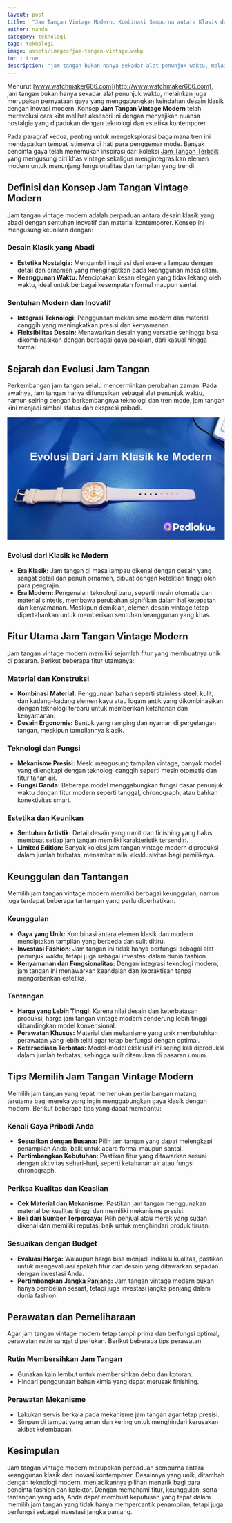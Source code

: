 ```yaml
---
layout: post
title:  "Jam Tangan Vintage Modern: Kombinasi Sempurna antara Klasik dan Kontemporer"
author: nanda
category: teknologi
tags: teknologi
image: assets/images/jam-tangan-vintage.webp
toc : true
description: "jam tangan bukan hanya sekadar alat penunjuk waktu, melainkan juga merupakan pernyataan gaya yang menggabungkan keindahan desain klasik dengan inovasi modern. Konsep Jam Tangan Vintage Modern telah merevolusi cara kita melihat aksesori ini dengan menyajikan nuansa nostalgia yang dipadukan dengan teknologi dan estetika kontemporer."
---
```


Menurut [www.watchmaker666.com](http://www.watchmaker666.com), jam tangan bukan hanya sekadar alat penunjuk waktu, melainkan juga merupakan pernyataan gaya yang menggabungkan keindahan desain klasik dengan inovasi modern. Konsep **Jam Tangan Vintage Modern** telah merevolusi cara kita melihat aksesori ini dengan menyajikan nuansa nostalgia yang dipadukan dengan teknologi dan estetika kontemporer.

Pada paragraf kedua, penting untuk mengeksplorasi bagaimana tren ini mendapatkan tempat istimewa di hati para penggemar mode. Banyak pencinta gaya telah menemukan inspirasi dari koleksi [Jam Tangan Terbaik](http://www.watchmaker666.com/informasi/brand-dan-koleksi-jam-tangan-terbaik-sepanjang-masa/) yang mengusung ciri khas vintage sekaligus mengintegrasikan elemen modern untuk menunjang fungsionalitas dan tampilan yang trendi.

## Definisi dan Konsep Jam Tangan Vintage Modern

Jam tangan vintage modern adalah perpaduan antara desain klasik yang abadi dengan sentuhan inovatif dan material kontemporer. Konsep ini mengusung keunikan dengan:
  
### Desain Klasik yang Abadi
- **Estetika Nostalgia:** Mengambil inspirasi dari era-era lampau dengan detail dan ornamen yang mengingatkan pada keanggunan masa silam.
- **Keanggunan Waktu:** Menciptakan kesan elegan yang tidak lekang oleh waktu, ideal untuk berbagai kesempatan formal maupun santai.

### Sentuhan Modern dan Inovatif
- **Integrasi Teknologi:** Penggunaan mekanisme modern dan material canggih yang meningkatkan presisi dan kenyamanan.
- **Fleksibilitas Desain:** Menawarkan desain yang versatile sehingga bisa dikombinasikan dengan berbagai gaya pakaian, dari kasual hingga formal.

## Sejarah dan Evolusi Jam Tangan

Perkembangan jam tangan selalu mencerminkan perubahan zaman. Pada awalnya, jam tangan hanya difungsikan sebagai alat penunjuk waktu, namun seiring dengan berkembangnya teknologi dan tren mode, jam tangan kini menjadi simbol status dan ekspresi pribadi.

![evolusi jam tangan](/assets/images/evolusi-jam-tangan.webp)

### Evolusi dari Klasik ke Modern
- **Era Klasik:** Jam tangan di masa lampau dikenal dengan desain yang sangat detail dan penuh ornamen, dibuat dengan ketelitian tinggi oleh para pengrajin.
- **Era Modern:** Pengenalan teknologi baru, seperti mesin otomatis dan material sintetis, membawa perubahan signifikan dalam hal ketepatan dan kenyamanan. Meskipun demikian, elemen desain vintage tetap dipertahankan untuk memberikan sentuhan keanggunan yang khas.

## Fitur Utama Jam Tangan Vintage Modern

Jam tangan vintage modern memiliki sejumlah fitur yang membuatnya unik di pasaran. Berikut beberapa fitur utamanya:

### Material dan Konstruksi
- **Kombinasi Material:** Penggunaan bahan seperti stainless steel, kulit, dan kadang-kadang elemen kayu atau logam antik yang dikombinasikan dengan teknologi terbaru untuk memberikan ketahanan dan kenyamanan.
- **Desain Ergonomis:** Bentuk yang ramping dan nyaman di pergelangan tangan, meskipun tampilannya klasik.

### Teknologi dan Fungsi
- **Mekanisme Presisi:** Meski mengusung tampilan vintage, banyak model yang dilengkapi dengan teknologi canggih seperti mesin otomatis dan fitur tahan air.
- **Fungsi Ganda:** Beberapa model menggabungkan fungsi dasar penunjuk waktu dengan fitur modern seperti tanggal, chronograph, atau bahkan konektivitas smart.

### Estetika dan Keunikan
- **Sentuhan Artistik:** Detail desain yang rumit dan finishing yang halus membuat setiap jam tangan memiliki karakteristik tersendiri.
- **Limited Edition:** Banyak koleksi jam tangan vintage modern diproduksi dalam jumlah terbatas, menambah nilai eksklusivitas bagi pemiliknya.

## Keunggulan dan Tantangan

Memilih jam tangan vintage modern memiliki berbagai keunggulan, namun juga terdapat beberapa tantangan yang perlu diperhatikan.

### Keunggulan
- **Gaya yang Unik:** Kombinasi antara elemen klasik dan modern menciptakan tampilan yang berbeda dan sulit ditiru.
- **Investasi Fashion:** Jam tangan ini tidak hanya berfungsi sebagai alat penunjuk waktu, tetapi juga sebagai investasi dalam dunia fashion.
- **Kenyamanan dan Fungsionalitas:** Dengan integrasi teknologi modern, jam tangan ini menawarkan keandalan dan kepraktisan tanpa mengorbankan estetika.

### Tantangan
- **Harga yang Lebih Tinggi:** Karena nilai desain dan keterbatasan produksi, harga jam tangan vintage modern cenderung lebih tinggi dibandingkan model konvensional.
- **Perawatan Khusus:** Material dan mekanisme yang unik membutuhkan perawatan yang lebih teliti agar tetap berfungsi dengan optimal.
- **Ketersediaan Terbatas:** Model-model eksklusif ini sering kali diproduksi dalam jumlah terbatas, sehingga sulit ditemukan di pasaran umum.

## Tips Memilih Jam Tangan Vintage Modern

Memilih jam tangan yang tepat memerlukan pertimbangan matang, terutama bagi mereka yang ingin menggabungkan gaya klasik dengan modern. Berikut beberapa tips yang dapat membantu:

### Kenali Gaya Pribadi Anda
- **Sesuaikan dengan Busana:** Pilih jam tangan yang dapat melengkapi penampilan Anda, baik untuk acara formal maupun santai.
- **Pertimbangkan Kebutuhan:** Pastikan fitur yang ditawarkan sesuai dengan aktivitas sehari-hari, seperti ketahanan air atau fungsi chronograph.

### Periksa Kualitas dan Keaslian
- **Cek Material dan Mekanisme:** Pastikan jam tangan menggunakan material berkualitas tinggi dan memiliki mekanisme presisi.
- **Beli dari Sumber Terpercaya:** Pilih penjual atau merek yang sudah dikenal dan memiliki reputasi baik untuk menghindari produk tiruan.

### Sesuaikan dengan Budget
- **Evaluasi Harga:** Walaupun harga bisa menjadi indikasi kualitas, pastikan untuk mengevaluasi apakah fitur dan desain yang ditawarkan sepadan dengan investasi Anda.
- **Pertimbangkan Jangka Panjang:** Jam tangan vintage modern bukan hanya pembelian sesaat, tetapi juga investasi jangka panjang dalam dunia fashion.

## Perawatan dan Pemeliharaan

Agar jam tangan vintage modern tetap tampil prima dan berfungsi optimal, perawatan rutin sangat diperlukan. Berikut beberapa tips perawatan:

### Rutin Membersihkan Jam Tangan
- Gunakan kain lembut untuk membersihkan debu dan kotoran.
- Hindari penggunaan bahan kimia yang dapat merusak finishing.

### Perawatan Mekanisme
- Lakukan servis berkala pada mekanisme jam tangan agar tetap presisi.
- Simpan di tempat yang aman dan kering untuk menghindari kerusakan akibat kelembapan.

## Kesimpulan

Jam tangan vintage modern merupakan perpaduan sempurna antara keanggunan klasik dan inovasi kontemporer. Desainnya yang unik, ditambah dengan teknologi modern, menjadikannya pilihan menarik bagi para pencinta fashion dan kolektor. Dengan memahami fitur, keunggulan, serta tantangan yang ada, Anda dapat membuat keputusan yang tepat dalam memilih jam tangan yang tidak hanya mempercantik penampilan, tetapi juga berfungsi sebagai investasi jangka panjang.
